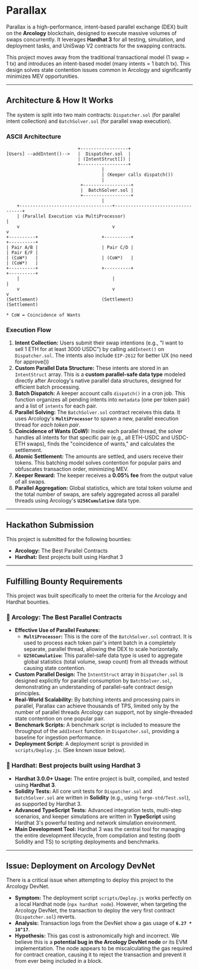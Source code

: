 # Parallax

Parallax is a high-performance, intent-based parallel exchange (DEX) built on the **Arcology** blockchain, designed to execute massive volumes of swaps concurrently. It leverages **Hardhat 3** for all testing, simulation, and deployment tasks, and UniSwap V2 contracts for the swapping contracts.

This project moves away from the traditional transactional model (1 swap = 1 tx) and introduces an intent-based model (many intents = 1 batch tx). This design solves state contention issues common in Arcology and significantly minimizes MEV opportunities.

-----

## Architecture & How It Works

The system is split into two main contracts: `Dispatcher.sol` (for parallel intent collection) and `BatchSolver.sol` (for parallel swap execution).

### ASCII Architecture

```
                           +------------------+
[Users] --addIntent()-->   |  Dispatcher.sol  |
                           | (IntentStruct[]) |
                           +------------------+
                                    |
                                    | (Keeper calls dispatch())
                                    |
                            +------------------+
                            |  BatchSolver.sol |
                            +------------------+
                                    |
    +-----------------------------------+-----------------------------------+
    | (Parallel Execution via MultiProcessor)                               |
    v                                   v                                   v
+----------+                        +----------+                        +----------+
| Pair A/B |                        | Pair C/D |                        | Pair E/F |
| (CoW*)   |                        | (CoW*)   |                        | (CoW*)   |
+----------+                        +----------+                        +----------+
    |                                   |                                   |
    v                                   v                                   v
(Settlement)                        (Settlement)                        (Settlement)

* CoW = Coincidence of Wants
```

### Execution Flow

1.  **Intent Collection:** Users submit their swap intentions (e.g., "I want to sell 1 ETH for at least 3000 USDC") by calling `addIntent()` on `Dispatcher.sol`. The intents also include `EIP-2612` for better UX (no need for approve())
2.  **Custom Parallel Data Structure:** These intents are stored in an `IntentStruct` array. This is a **custom parallel-safe data type** modeled directly after Arcology's native parallel data structures, designed for efficient batch processing.
3.  **Batch Dispatch:** A keeper account calls `dispatch()` in a cron job. This function organizes all pending intents into `metadata` (one per token pair) and a list of `intents` for each pair.
4.  **Parallel Solving:** The `BatchSolver.sol` contract receives this data. It uses Arcology's **`MultiProcessor`** to spawn a new, parallel execution thread for *each token pair*.
5.  **Coincidence of Wants (CoW):** Inside each parallel thread, the solver handles all intents for that specific pair (e.g., all ETH-USDC and USDC-ETH swaps), finds the "coincidence of wants," and calculates the settlement.
6.  **Atomic Settlement:** The amounts are settled, and users receive their tokens. This batching model solves contention for popular pairs and obfuscates transaction order, minimizing MEV.
7.  **Keeper Reward:** The keeper receives a **0.05% fee** from the output value of all swaps.
8.  **Parallel Aggregation:** Global statistics, which are total token volume and the total number of swaps, are safely aggregated across all parallel threads using Arcology's **`U256Cumulative`** data type.

---

## Hackathon Submission

This project is submitted for the following bounties:

  * **Arcology:**  The Best Parallel Contracts
  * **Hardhat:**  Best projects built using Hardhat 3

---

## Fulfilling Bounty Requirements

This project was built specifically to meet the criteria for the Arcology and Hardhat bounties.

### 🚀 Arcology: The Best Parallel Contracts

  * **Effective Use of Parallel Features:**
      * **`MultiProcessor`:** This is the core of the `BatchSolver.sol` contract. It is used to process each token pair's intent batch in a completely separate, parallel thread, allowing the DEX to scale horizontally.
      * **`U256Cumulative`:** This parallel-safe data type is used to aggregate global statistics (total volume, swap count) from all threads without causing state contention.
  * **Custom Parallel Design:** The `IntentStruct` array in `Dispatcher.sol` is designed explicitly for parallel consumption by `BatchSolver.sol`, demonstrating an understanding of parallel-safe contract design principles.
  * **Real-World Scalability:** By batching intents and processing pairs in parallel, Parallax can achieve thousands of TPS, limited only by the number of parallel threads Arcology can support, not by single-threaded state contention on one popular pair.
  * **Benchmark Scripts:** A benchmark script is included to measure the throughput of the `addIntent` function in `Dispatcher.sol`, providing a baseline for ingestion performance.
  * **Deployment Script:** A deployment script is provided in `scripts/Deploy.js`. (See known issue below).

### 👷 Hardhat: Best projects built using Hardhat 3

  * **Hardhat 3.0.0+ Usage:** The entire project is built, compiled, and tested using **Hardhat 3**.
  * **Solidity Tests:** All core unit tests for `Dispatcher.sol` and `BatchSolver.sol` are written in **Solidity** (e.g., using `forge-std/Test.sol`), as supported by Hardhat 3.
  * **Advanced TypeScript Tests:** Advanced integration tests, multi-step scenarios, and keeper simulations are written in **TypeScript** using Hardhat 3's powerful testing and network simulation environment.
  * **Main Development Tool:** Hardhat 3 was the central tool for managing the entire development lifecycle, from compilation and testing (both Solidity and TS) to scripting deployments and benchmarks.

-----

##  Issue: Deployment on Arcology DevNet

There is a critical issue when attempting to deploy this project to the Arcology DevNet.

  * **Symptom:** The deployment script `scripts/Deploy.js` works perfectly on a local Hardhat node (`npx hardhat node`). However, when targeting the Arcology DevNet, the transaction to deploy the very first contract (`Dispatcher.sol`) reverts.
  * **Analysis:** Transaction logs from the DevNet show a gas usage of **`6.27 * 10^17`**.
  * **Hypothesis:** This gas cost is astronomically high and incorrect. We believe this is a **potential bug in the Arcology DevNet node** or its EVM implementation. The node appears to be miscalculating the gas required for contract creation, causing it to reject the transaction and prevent it from ever being included in a block.